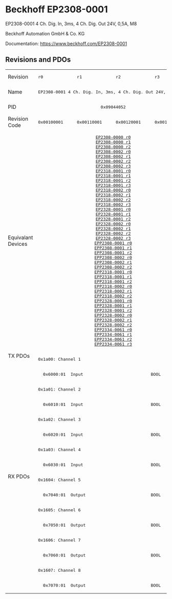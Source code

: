 # Beckhoff EP2308-0001

EP2308-0001 4 Ch. Dig. In, 3ms, 4 Ch. Dig. Out 24V, 0,5A, M8

Beckhoff Automation GmbH & Co. KG

Documentation: <a href="https://www.beckhoff.com/EP2308-0001">https://www.beckhoff.com/EP2308-0001</a>

## Revisions and PDOs
<table>
<tr >
<td class="first">Revision</td>
<td ><pre>r0</pre></td>
<td ><pre>r1</pre></td>
<td ><pre>r2</pre></td>
<td ><pre>r3</pre></td>
</tr>
<tr >
<td class="first">Name</td>
<td  colspan=4 align="center"><pre>EP2308-0001 4 Ch. Dig. In, 3ms, 4 Ch. Dig. Out 24V, 0,5A, M8</pre></td>
</tr>
<tr >
<td class="first">PID</td>
<td  colspan=4 align="center"><pre>0x09044052</pre></td>
</tr>
<tr >
<td class="first">Revision Code</td>
<td ><pre>0x00100001</pre></td>
<td ><pre>0x00110001</pre></td>
<td ><pre>0x00120001</pre></td>
<td ><pre>0x00130001</pre></td>
</tr>
<tr >
<td class="first">Equivalant Devices</td>
<td  colspan=4 align="center"><pre><a href="EP2308-0000">EP2308-0000 r0</a><br/><a href="EP2308-0000">EP2308-0000 r1</a><br/><a href="EP2308-0000">EP2308-0000 r2</a><br/><a href="EP2308-0002">EP2308-0002 r0</a><br/><a href="EP2308-0002">EP2308-0002 r1</a><br/><a href="EP2308-0002">EP2308-0002 r2</a><br/><a href="EP2308-0002">EP2308-0002 r3</a><br/><a href="EP2318-0001">EP2318-0001 r0</a><br/><a href="EP2318-0001">EP2318-0001 r1</a><br/><a href="EP2318-0001">EP2318-0001 r2</a><br/><a href="EP2318-0001">EP2318-0001 r3</a><br/><a href="EP2318-0002">EP2318-0002 r0</a><br/><a href="EP2318-0002">EP2318-0002 r1</a><br/><a href="EP2318-0002">EP2318-0002 r2</a><br/><a href="EP2318-0002">EP2318-0002 r3</a><br/><a href="EP2328-0001">EP2328-0001 r0</a><br/><a href="EP2328-0001">EP2328-0001 r1</a><br/><a href="EP2328-0001">EP2328-0001 r2</a><br/><a href="EP2328-0002">EP2328-0002 r0</a><br/><a href="EP2328-0002">EP2328-0002 r1</a><br/><a href="EP2328-0002">EP2328-0002 r2</a><br/><a href="EP2328-0002">EP2328-0002 r3</a><br/><a href="EPP2308-0001">EPP2308-0001 r0</a><br/><a href="EPP2308-0001">EPP2308-0001 r1</a><br/><a href="EPP2308-0001">EPP2308-0001 r2</a><br/><a href="EPP2308-0002">EPP2308-0002 r0</a><br/><a href="EPP2308-0002">EPP2308-0002 r1</a><br/><a href="EPP2308-0002">EPP2308-0002 r2</a><br/><a href="EPP2318-0001">EPP2318-0001 r0</a><br/><a href="EPP2318-0001">EPP2318-0001 r1</a><br/><a href="EPP2318-0001">EPP2318-0001 r2</a><br/><a href="EPP2318-0002">EPP2318-0002 r0</a><br/><a href="EPP2318-0002">EPP2318-0002 r1</a><br/><a href="EPP2318-0002">EPP2318-0002 r2</a><br/><a href="EPP2328-0001">EPP2328-0001 r0</a><br/><a href="EPP2328-0001">EPP2328-0001 r1</a><br/><a href="EPP2328-0001">EPP2328-0001 r2</a><br/><a href="EPP2328-0002">EPP2328-0002 r0</a><br/><a href="EPP2328-0002">EPP2328-0002 r1</a><br/><a href="EPP2328-0002">EPP2328-0002 r2</a><br/><a href="EPP2334-0061">EPP2334-0061 r0</a><br/><a href="EPP2334-0061">EPP2334-0061 r1</a><br/><a href="EPP2334-0061">EPP2334-0061 r2</a><br/><a href="EPP2334-0061">EPP2334-0061 r3</a></pre></td>
</tr>
<tr class="txpdo pdosection">
<td class="first" rowspan=8 valign=top>TX PDOs</td>
<td colspan=4 align="left"><pre>0x1a00: Channel 1</pre></td>
<td></td>
</tr>
<tr class="txpdo">
<td  colspan=4 align="left"><pre>  0x6000:01  Input                           BOOL</pre></td>
</tr>
<tr class="txpdo pdosection">
<td  colspan=4 align="left"><pre>0x1a01: Channel 2</pre></td>
</tr>
<tr class="txpdo">
<td  colspan=4 align="left"><pre>  0x6010:01  Input                           BOOL</pre></td>
</tr>
<tr class="txpdo pdosection">
<td  colspan=4 align="left"><pre>0x1a02: Channel 3</pre></td>
</tr>
<tr class="txpdo">
<td  colspan=4 align="left"><pre>  0x6020:01  Input                           BOOL</pre></td>
</tr>
<tr class="txpdo pdosection">
<td  colspan=4 align="left"><pre>0x1a03: Channel 4</pre></td>
</tr>
<tr class="txpdo">
<td  colspan=4 align="left"><pre>  0x6030:01  Input                           BOOL</pre></td>
</tr>
<tr class="rxpdo pdosection">
<td class="first" rowspan=8 valign=top>RX PDOs</td>
<td colspan=4 align="left"><pre>0x1604: Channel 5</pre></td>
<td></td>
</tr>
<tr class="rxpdo">
<td  colspan=4 align="left"><pre>  0x7040:01  Output                          BOOL</pre></td>
</tr>
<tr class="rxpdo pdosection">
<td  colspan=4 align="left"><pre>0x1605: Channel 6</pre></td>
</tr>
<tr class="rxpdo">
<td  colspan=4 align="left"><pre>  0x7050:01  Output                          BOOL</pre></td>
</tr>
<tr class="rxpdo pdosection">
<td  colspan=4 align="left"><pre>0x1606: Channel 7</pre></td>
</tr>
<tr class="rxpdo">
<td  colspan=4 align="left"><pre>  0x7060:01  Output                          BOOL</pre></td>
</tr>
<tr class="rxpdo pdosection">
<td  colspan=4 align="left"><pre>0x1607: Channel 8</pre></td>
</tr>
<tr class="rxpdo">
<td  colspan=4 align="left"><pre>  0x7070:01  Output                          BOOL</pre></td>
</tr>
</table>
